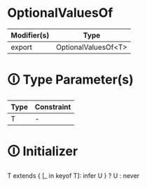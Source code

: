 # OptionalValuesOf

| Modifier(s)                            | Type                     |
|----------------------------------------|--------------------------|
| export | OptionalValuesOf&lt;T&gt; |

# &#128712; Type Parameter(s)

| Type | Constraint |
| ---- | ---------- |
| T    | -          |

# &#128712; Initializer

T extends { [_ in keyof T]: infer U } ? U : never
